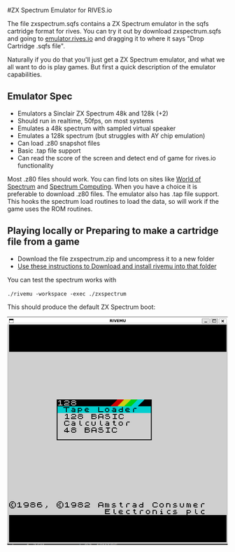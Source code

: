 #ZX Spectrum Emulator for RIVES.io

The file zxspectrum.sqfs contains a ZX Spectrum emulator in the sqfs cartridge format for rives. You can try it out by download zxspectrum.sqfs and going to [emulator.rives.io](https://emulator.rives.io) and dragging it to where it says "Drop Cartridge .sqfs file".

Naturally if you do that you'll just get a ZX Spectrum emulator, and what we all want to do is play games. But first a quick description of the emulator capabilities.

## Emulator Spec

* Emulators a Sinclair ZX Spectrum 48k and 128k (+2)
* Should run in realtime, 50fps, on most systems
* Emulates a 48k spectrum with sampled virtual speaker
* Emulates a 128k spectrum (but struggles with AY chip emulation)
* Can load .z80 snapshot files
* Basic .tap file support
* Can read the score of the screen and detect end of game for rives.io functionality

Most .z80 files should work. You can find lots on sites like [World of Spectrum](https://worldofspectrum.org/) and [Spectrum Computing](https://spectrumcomputing.co.uk/). When you have a choice it is preferable to download .z80 files. The emulator also has .tap file support. This hooks the spectrum load routines to load the data, so will work if the game uses the ROM routines.

## Playing locally or Preparing to make a cartridge file from a game

* Download the file zxspectrum.zip and uncompress it to a new folder
* [Use these instructions to Download and install rivemu into that folder](https://docs.rives.io/docs/riv/getting-started#installing)

You can test the spectrum works with

`./rivemu -workspace -exec ./zxspectrum`

This should produce the default ZX Spectrum boot:

![Default Boot](https://github.com/EdNekebno/myrivescartridges/blob/main/images/default-boot.png)
